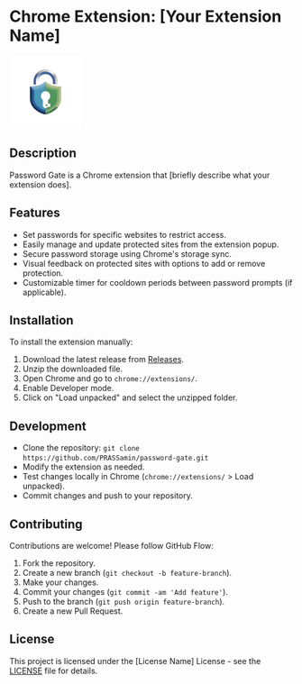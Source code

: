 # Chrome Extension: [Your Extension Name]

![Extension Icon](media/icon128.png)

## Description
Password Gate is a Chrome extension that [briefly describe what your extension does].

## Features
- Set passwords for specific websites to restrict access.
- Easily manage and update protected sites from the extension popup.
- Secure password storage using Chrome's storage sync.
- Visual feedback on protected sites with options to add or remove protection.
- Customizable timer for cooldown periods between password prompts (if applicable).

## Installation
To install the extension manually:
1. Download the latest release from [Releases](https://github.com/PRASSamin/password-gate/releases).
2. Unzip the downloaded file.
3. Open Chrome and go to `chrome://extensions/`.
4. Enable Developer mode.
5. Click on "Load unpacked" and select the unzipped folder.

## Development
- Clone the repository: `git clone https://github.com/PRASSamin/password-gate.git`
- Modify the extension as needed.
- Test changes locally in Chrome (`chrome://extensions/` > Load unpacked).
- Commit changes and push to your repository.

## Contributing
Contributions are welcome! Please follow GitHub Flow:
1. Fork the repository.
2. Create a new branch (`git checkout -b feature-branch`).
3. Make your changes.
4. Commit your changes (`git commit -am 'Add feature'`).
5. Push to the branch (`git push origin feature-branch`).
6. Create a new Pull Request.

## License
This project is licensed under the [License Name] License - see the [LICENSE](LICENSE) file for details.